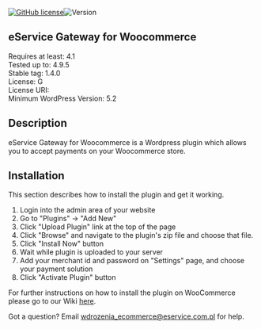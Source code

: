 [![GitHub license](https://img.shields.io/github/license/eservice-electronic-payments/WooCommerce_plugin)](https://github.com/eservice-electronic-payments/WooCommerce_plugin/blob/master/LICENSE)![Version](https://img.shields.io/badge/version-1.1.0-informational)

## eService Gateway for Woocommerce 
Requires at least: 4.1  
Tested up to: 4.9.5  
Stable tag: 1.4.0  
License: G  
License URI:    
Minimum WordPress Version: 5.2

## Description 

eService Gateway for Woocommerce is a Wordpress plugin which allows you to accept payments on your Woocommerce store.

## Installation 

This section describes how to install the plugin and get it working.

1. Login into the admin area of your website
2. Go to "Plugins" -> "Add New"
3. Click "Upload Plugin" link at the top of the page
4. Click "Browse" and navigate to the plugin's zip file and choose that file.
5. Click "Install Now" button
6. Wait while plugin is uploaded to your server
7. Add your merchant id and password on "Settings" page, and choose your payment solution
8. Click "Activate Plugin" button

For further instructions on how to install the plugin on WooCommerce please go to our Wiki [here](https://github.com/eservice-electronic-payments/woocommerce_beta/wiki/Installation-of-eService-Plugin-for-WooCommerce).

Got a question? Email wdrozenia_ecommerce@eservice.com.pl for help.


